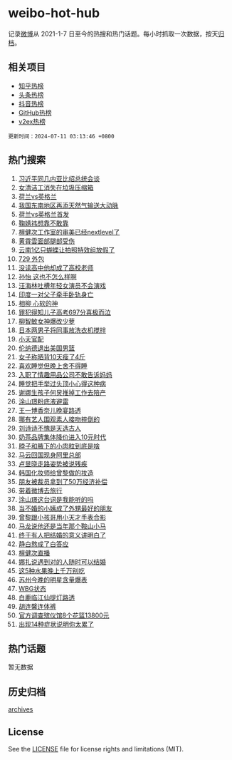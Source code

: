 # weibo-hot-hub

记录[微博](https://www.weibo.com)从 2021-1-7 日至今的热搜和热门话题。每小时抓取一次数据，按天[归档](archives)。

## 相关项目

- [知乎热榜](https://github.com/lonnyzhang423/zhihu-hot-hub)
- [头条热榜](https://github.com/lonnyzhang423/toutiao-hot-hub)
- [抖音热榜](https://github.com/lonnyzhang423/douyin-hot-hub)
- [GitHub热榜](https://github.com/lonnyzhang423/github-hot-hub)
- [v2ex热榜](https://github.com/lonnyzhang423/v2ex-hot-hub)


`更新时间：2024-07-11 03:13:46 +0800`

## 热门搜索

1. [习近平同几内亚比绍总统会谈](https://m.weibo.cn/search?containerid=100103type%3D1%26t%3D10%26q%3D%23%E4%B9%A0%E8%BF%91%E5%B9%B3%E5%90%8C%E5%87%A0%E5%86%85%E4%BA%9A%E6%AF%94%E7%BB%8D%E6%80%BB%E7%BB%9F%E4%BC%9A%E8%B0%88%23&stream_entry_id=51&isnewpage=1&extparam=seat%3D1%26pos%3D0%26filter_type%3Drealtimehot%26stream_entry_id%3D51%26dgr%3D0%26q%3D%2523%25E4%25B9%25A0%25E8%25BF%2591%25E5%25B9%25B3%25E5%2590%258C%25E5%2587%25A0%25E5%2586%2585%25E4%25BA%259A%25E6%25AF%2594%25E7%25BB%258D%25E6%2580%25BB%25E7%25BB%259F%25E4%25BC%259A%25E8%25B0%2588%2523%26c_type%3D51%26cate%3D10103%26display_time%3D1720638825%26pre_seqid%3D172063882578099454163)
1. [女清洁工消失在垃圾压缩箱](https://m.weibo.cn/search?containerid=100103type%3D1%26t%3D10%26q%3D%23%E5%A5%B3%E6%B8%85%E6%B4%81%E5%B7%A5%E6%B6%88%E5%A4%B1%E5%9C%A8%E5%9E%83%E5%9C%BE%E5%8E%8B%E7%BC%A9%E7%AE%B1%23&stream_entry_id=31&isnewpage=1&extparam=seat%3D1%26flag%3D2%26realpos%3D1%26filter_type%3Drealtimehot%26c_type%3D31%26lcate%3D5001%26cate%3D5001%26stream_entry_id%3D31%26dgr%3D0%26pos%3D0%26band_rank%3D1%26q%3D%2523%25E5%25A5%25B3%25E6%25B8%2585%25E6%25B4%2581%25E5%25B7%25A5%25E6%25B6%2588%25E5%25A4%25B1%25E5%259C%25A8%25E5%259E%2583%25E5%259C%25BE%25E5%258E%258B%25E7%25BC%25A9%25E7%25AE%25B1%2523%26display_time%3D1720638825%26pre_seqid%3D172063882578099454163)
1. [荷兰vs英格兰](https://m.weibo.cn/search?containerid=100103type%3D1%26t%3D10%26q%3D%23%E8%8D%B7%E5%85%B0vs%E8%8B%B1%E6%A0%BC%E5%85%B0%23&stream_entry_id=31&isnewpage=1&extparam=seat%3D1%26flag%3D0%26realpos%3D2%26filter_type%3Drealtimehot%26c_type%3D31%26lcate%3D5001%26cate%3D5001%26stream_entry_id%3D31%26dgr%3D0%26pos%3D1%26band_rank%3D2%26q%3D%2523%25E8%258D%25B7%25E5%2585%25B0vs%25E8%258B%25B1%25E6%25A0%25BC%25E5%2585%25B0%2523%26display_time%3D1720638825%26pre_seqid%3D172063882578099454163)
1. [我国东南地区再添天然气输送大动脉](https://m.weibo.cn/search?containerid=100103type%3D1%26t%3D10%26q%3D%23%E6%88%91%E5%9B%BD%E4%B8%9C%E5%8D%97%E5%9C%B0%E5%8C%BA%E5%86%8D%E6%B7%BB%E5%A4%A9%E7%84%B6%E6%B0%94%E8%BE%93%E9%80%81%E5%A4%A7%E5%8A%A8%E8%84%89%23&stream_entry_id=31&isnewpage=1&extparam=seat%3D1%26flag%3D0%26realpos%3D3%26filter_type%3Drealtimehot%26c_type%3D31%26lcate%3D5001%26cate%3D5001%26stream_entry_id%3D31%26dgr%3D0%26pos%3D2%26band_rank%3D3%26q%3D%2523%25E6%2588%2591%25E5%259B%25BD%25E4%25B8%259C%25E5%258D%2597%25E5%259C%25B0%25E5%258C%25BA%25E5%2586%258D%25E6%25B7%25BB%25E5%25A4%25A9%25E7%2584%25B6%25E6%25B0%2594%25E8%25BE%2593%25E9%2580%2581%25E5%25A4%25A7%25E5%258A%25A8%25E8%2584%2589%2523%26display_time%3D1720638825%26pre_seqid%3D172063882578099454163)
1. [荷兰vs英格兰首发](https://m.weibo.cn/search?containerid=100103type%3D1%26t%3D10%26q%3D%23%E8%8D%B7%E5%85%B0vs%E8%8B%B1%E6%A0%BC%E5%85%B0%E9%A6%96%E5%8F%91%23&stream_entry_id=31&isnewpage=1&extparam=seat%3D1%26flag%3D1%26realpos%3D4%26filter_type%3Drealtimehot%26c_type%3D31%26lcate%3D5001%26cate%3D5001%26stream_entry_id%3D31%26dgr%3D0%26pos%3D3%26band_rank%3D4%26q%3D%2523%25E8%258D%25B7%25E5%2585%25B0vs%25E8%258B%25B1%25E6%25A0%25BC%25E5%2585%25B0%25E9%25A6%2596%25E5%258F%2591%2523%26display_time%3D1720638825%26pre_seqid%3D172063882578099454163)
1. [鞠婧祎想靠不敢靠](https://m.weibo.cn/search?containerid=100103type%3D1%26t%3D10%26q%3D%23%E9%9E%A0%E5%A9%A7%E7%A5%8E%E6%83%B3%E9%9D%A0%E4%B8%8D%E6%95%A2%E9%9D%A0%23&stream_entry_id=31&isnewpage=1&extparam=seat%3D1%26flag%3D2%26realpos%3D5%26filter_type%3Drealtimehot%26c_type%3D31%26lcate%3D5001%26cate%3D5001%26stream_entry_id%3D31%26dgr%3D0%26pos%3D4%26band_rank%3D5%26q%3D%2523%25E9%259E%25A0%25E5%25A9%25A7%25E7%25A5%258E%25E6%2583%25B3%25E9%259D%25A0%25E4%25B8%258D%25E6%2595%25A2%25E9%259D%25A0%2523%26display_time%3D1720638825%26pre_seqid%3D172063882578099454163)
1. [檀健次工作室的审美已经nextlevel了](https://m.weibo.cn/search?containerid=100103type%3D1%26t%3D10%26q%3D%23%E6%AA%80%E5%81%A5%E6%AC%A1%E5%B7%A5%E4%BD%9C%E5%AE%A4%E7%9A%84%E5%AE%A1%E7%BE%8E%E5%B7%B2%E7%BB%8Fnextlevel%E4%BA%86%23&stream_entry_id=31&isnewpage=1&extparam=seat%3D1%26flag%3D2%26realpos%3D6%26filter_type%3Drealtimehot%26c_type%3D31%26lcate%3D5001%26cate%3D5001%26stream_entry_id%3D31%26dgr%3D0%26pos%3D5%26band_rank%3D6%26q%3D%2523%25E6%25AA%2580%25E5%2581%25A5%25E6%25AC%25A1%25E5%25B7%25A5%25E4%25BD%259C%25E5%25AE%25A4%25E7%259A%2584%25E5%25AE%25A1%25E7%25BE%258E%25E5%25B7%25B2%25E7%25BB%258Fnextlevel%25E4%25BA%2586%2523%26display_time%3D1720638825%26pre_seqid%3D172063882578099454163)
1. [黄霄雲面部腿部受伤](https://m.weibo.cn/search?containerid=100103type%3D1%26t%3D10%26q%3D%23%E9%BB%84%E9%9C%84%E9%9B%B2%E9%9D%A2%E9%83%A8%E8%85%BF%E9%83%A8%E5%8F%97%E4%BC%A4%23&stream_entry_id=31&isnewpage=1&extparam=seat%3D1%26flag%3D2%26realpos%3D7%26filter_type%3Drealtimehot%26c_type%3D31%26lcate%3D5001%26cate%3D5001%26stream_entry_id%3D31%26dgr%3D0%26pos%3D6%26band_rank%3D7%26q%3D%2523%25E9%25BB%2584%25E9%259C%2584%25E9%259B%25B2%25E9%259D%25A2%25E9%2583%25A8%25E8%2585%25BF%25E9%2583%25A8%25E5%258F%2597%25E4%25BC%25A4%2523%26display_time%3D1720638825%26pre_seqid%3D172063882578099454163)
1. [云南1亿只蝴蝶让拍照特效组放假了](https://m.weibo.cn/search?containerid=100103type%3D1%26t%3D10%26q%3D%23%E4%BA%91%E5%8D%971%E4%BA%BF%E5%8F%AA%E8%9D%B4%E8%9D%B6%E8%AE%A9%E6%8B%8D%E7%85%A7%E7%89%B9%E6%95%88%E7%BB%84%E6%94%BE%E5%81%87%E4%BA%86%23&stream_entry_id=31&isnewpage=1&extparam=seat%3D1%26flag%3D2%26realpos%3D8%26filter_type%3Drealtimehot%26c_type%3D31%26lcate%3D5001%26cate%3D5001%26stream_entry_id%3D31%26dgr%3D0%26pos%3D7%26band_rank%3D8%26q%3D%2523%25E4%25BA%2591%25E5%258D%25971%25E4%25BA%25BF%25E5%258F%25AA%25E8%259D%25B4%25E8%259D%25B6%25E8%25AE%25A9%25E6%258B%258D%25E7%2585%25A7%25E7%2589%25B9%25E6%2595%2588%25E7%25BB%2584%25E6%2594%25BE%25E5%2581%2587%25E4%25BA%2586%2523%26display_time%3D1720638825%26pre_seqid%3D172063882578099454163)
1. [729 外包](https://m.weibo.cn/search?containerid=100103type%3D1%26t%3D10%26q%3D729+%E5%A4%96%E5%8C%85&stream_entry_id=31&isnewpage=1&extparam=seat%3D1%26flag%3D1%26realpos%3D9%26filter_type%3Drealtimehot%26c_type%3D31%26lcate%3D5001%26cate%3D5001%26stream_entry_id%3D31%26dgr%3D0%26pos%3D8%26band_rank%3D9%26q%3D729%2520%25E5%25A4%2596%25E5%258C%2585%26display_time%3D1720638825%26pre_seqid%3D172063882578099454163)
1. [没读高中他却成了高校老师](https://m.weibo.cn/search?containerid=100103type%3D1%26t%3D10%26q%3D%23%E6%B2%A1%E8%AF%BB%E9%AB%98%E4%B8%AD%E4%BB%96%E5%8D%B4%E6%88%90%E4%BA%86%E9%AB%98%E6%A0%A1%E8%80%81%E5%B8%88%23&stream_entry_id=31&isnewpage=1&extparam=seat%3D1%26flag%3D32768%26realpos%3D10%26filter_type%3Drealtimehot%26c_type%3D31%26lcate%3D5001%26cate%3D5001%26stream_entry_id%3D31%26dgr%3D0%26pos%3D9%26band_rank%3D10%26q%3D%2523%25E6%25B2%25A1%25E8%25AF%25BB%25E9%25AB%2598%25E4%25B8%25AD%25E4%25BB%2596%25E5%258D%25B4%25E6%2588%2590%25E4%25BA%2586%25E9%25AB%2598%25E6%25A0%25A1%25E8%2580%2581%25E5%25B8%2588%2523%26display_time%3D1720638825%26pre_seqid%3D172063882578099454163)
1. [孙怡 这也不怎么样啊](https://m.weibo.cn/search?containerid=100103type%3D1%26t%3D10%26q%3D%E5%AD%99%E6%80%A1+%E8%BF%99%E4%B9%9F%E4%B8%8D%E6%80%8E%E4%B9%88%E6%A0%B7%E5%95%8A&stream_entry_id=31&isnewpage=1&extparam=seat%3D1%26flag%3D2%26realpos%3D11%26filter_type%3Drealtimehot%26c_type%3D31%26lcate%3D5001%26cate%3D5001%26stream_entry_id%3D31%26dgr%3D0%26pos%3D10%26band_rank%3D11%26q%3D%25E5%25AD%2599%25E6%2580%25A1%2520%25E8%25BF%2599%25E4%25B9%259F%25E4%25B8%258D%25E6%2580%258E%25E4%25B9%2588%25E6%25A0%25B7%25E5%2595%258A%26display_time%3D1720638825%26pre_seqid%3D172063882578099454163)
1. [汪海林吐槽年轻女演员不会演戏](https://m.weibo.cn/search?containerid=100103type%3D1%26t%3D10%26q%3D%23%E6%B1%AA%E6%B5%B7%E6%9E%97%E5%90%90%E6%A7%BD%E5%B9%B4%E8%BD%BB%E5%A5%B3%E6%BC%94%E5%91%98%E4%B8%8D%E4%BC%9A%E6%BC%94%E6%88%8F%23&stream_entry_id=31&isnewpage=1&extparam=seat%3D1%26flag%3D0%26realpos%3D12%26filter_type%3Drealtimehot%26c_type%3D31%26lcate%3D5001%26cate%3D5001%26stream_entry_id%3D31%26dgr%3D0%26pos%3D11%26band_rank%3D12%26q%3D%2523%25E6%25B1%25AA%25E6%25B5%25B7%25E6%259E%2597%25E5%2590%2590%25E6%25A7%25BD%25E5%25B9%25B4%25E8%25BD%25BB%25E5%25A5%25B3%25E6%25BC%2594%25E5%2591%2598%25E4%25B8%258D%25E4%25BC%259A%25E6%25BC%2594%25E6%2588%258F%2523%26display_time%3D1720638825%26pre_seqid%3D172063882578099454163)
1. [印度一对父子牵手卧轨身亡](https://m.weibo.cn/search?containerid=100103type%3D1%26t%3D10%26q%3D%23%E5%8D%B0%E5%BA%A6%E4%B8%80%E5%AF%B9%E7%88%B6%E5%AD%90%E7%89%B5%E6%89%8B%E5%8D%A7%E8%BD%A8%E8%BA%AB%E4%BA%A1%23&stream_entry_id=31&isnewpage=1&extparam=seat%3D1%26flag%3D0%26realpos%3D13%26filter_type%3Drealtimehot%26c_type%3D31%26lcate%3D5001%26cate%3D5001%26stream_entry_id%3D31%26dgr%3D0%26pos%3D12%26band_rank%3D13%26q%3D%2523%25E5%258D%25B0%25E5%25BA%25A6%25E4%25B8%2580%25E5%25AF%25B9%25E7%2588%25B6%25E5%25AD%2590%25E7%2589%25B5%25E6%2589%258B%25E5%258D%25A7%25E8%25BD%25A8%25E8%25BA%25AB%25E4%25BA%25A1%2523%26display_time%3D1720638825%26pre_seqid%3D172063882578099454163)
1. [相柳 心软的神](https://m.weibo.cn/search?containerid=100103type%3D1%26t%3D10%26q%3D%E7%9B%B8%E6%9F%B3+%E5%BF%83%E8%BD%AF%E7%9A%84%E7%A5%9E&stream_entry_id=31&isnewpage=1&extparam=seat%3D1%26flag%3D0%26realpos%3D14%26filter_type%3Drealtimehot%26c_type%3D31%26lcate%3D5001%26cate%3D5001%26stream_entry_id%3D31%26dgr%3D0%26pos%3D13%26band_rank%3D14%26q%3D%25E7%259B%25B8%25E6%259F%25B3%2520%25E5%25BF%2583%25E8%25BD%25AF%25E7%259A%2584%25E7%25A5%259E%26display_time%3D1720638825%26pre_seqid%3D172063882578099454163)
1. [罪犯得知儿子高考697分喜极而泣](https://m.weibo.cn/search?containerid=100103type%3D1%26t%3D10%26q%3D%23%E7%BD%AA%E7%8A%AF%E5%BE%97%E7%9F%A5%E5%84%BF%E5%AD%90%E9%AB%98%E8%80%83697%E5%88%86%E5%96%9C%E6%9E%81%E8%80%8C%E6%B3%A3%23&stream_entry_id=31&isnewpage=1&extparam=seat%3D1%26flag%3D0%26realpos%3D15%26filter_type%3Drealtimehot%26c_type%3D31%26lcate%3D5001%26cate%3D5001%26stream_entry_id%3D31%26dgr%3D0%26pos%3D14%26band_rank%3D15%26q%3D%2523%25E7%25BD%25AA%25E7%258A%25AF%25E5%25BE%2597%25E7%259F%25A5%25E5%2584%25BF%25E5%25AD%2590%25E9%25AB%2598%25E8%2580%2583697%25E5%2588%2586%25E5%2596%259C%25E6%259E%2581%25E8%2580%258C%25E6%25B3%25A3%2523%26display_time%3D1720638825%26pre_seqid%3D172063882578099454163)
1. [柳智敏女神爆改少萝](https://m.weibo.cn/search?containerid=100103type%3D1%26t%3D10%26q%3D%23%E6%9F%B3%E6%99%BA%E6%95%8F%E5%A5%B3%E7%A5%9E%E7%88%86%E6%94%B9%E5%B0%91%E8%90%9D%23&stream_entry_id=31&isnewpage=1&extparam=seat%3D1%26flag%3D0%26realpos%3D16%26filter_type%3Drealtimehot%26c_type%3D31%26lcate%3D5001%26cate%3D5001%26stream_entry_id%3D31%26dgr%3D0%26pos%3D15%26band_rank%3D16%26q%3D%2523%25E6%259F%25B3%25E6%2599%25BA%25E6%2595%258F%25E5%25A5%25B3%25E7%25A5%259E%25E7%2588%2586%25E6%2594%25B9%25E5%25B0%2591%25E8%2590%259D%2523%26display_time%3D1720638825%26pre_seqid%3D172063882578099454163)
1. [日本两男子将同事放洗衣机搅拌](https://m.weibo.cn/search?containerid=100103type%3D1%26t%3D10%26q%3D%23%E6%97%A5%E6%9C%AC%E4%B8%A4%E7%94%B7%E5%AD%90%E5%B0%86%E5%90%8C%E4%BA%8B%E6%94%BE%E6%B4%97%E8%A1%A3%E6%9C%BA%E6%90%85%E6%8B%8C%23&stream_entry_id=31&isnewpage=1&extparam=seat%3D1%26flag%3D0%26realpos%3D17%26filter_type%3Drealtimehot%26c_type%3D31%26lcate%3D5001%26cate%3D5001%26stream_entry_id%3D31%26dgr%3D0%26pos%3D16%26band_rank%3D17%26q%3D%2523%25E6%2597%25A5%25E6%259C%25AC%25E4%25B8%25A4%25E7%2594%25B7%25E5%25AD%2590%25E5%25B0%2586%25E5%2590%258C%25E4%25BA%258B%25E6%2594%25BE%25E6%25B4%2597%25E8%25A1%25A3%25E6%259C%25BA%25E6%2590%2585%25E6%258B%258C%2523%26display_time%3D1720638825%26pre_seqid%3D172063882578099454163)
1. [小夭官配](https://m.weibo.cn/search?containerid=100103type%3D1%26t%3D10%26q%3D%E5%B0%8F%E5%A4%AD%E5%AE%98%E9%85%8D&stream_entry_id=31&isnewpage=1&extparam=seat%3D1%26flag%3D1%26realpos%3D18%26filter_type%3Drealtimehot%26c_type%3D31%26lcate%3D5001%26cate%3D5001%26stream_entry_id%3D31%26dgr%3D0%26pos%3D17%26band_rank%3D18%26q%3D%25E5%25B0%258F%25E5%25A4%25AD%25E5%25AE%2598%25E9%2585%258D%26display_time%3D1720638825%26pre_seqid%3D172063882578099454163)
1. [伦纳德退出美国男篮](https://m.weibo.cn/search?containerid=100103type%3D1%26t%3D10%26q%3D%23%E4%BC%A6%E7%BA%B3%E5%BE%B7%E9%80%80%E5%87%BA%E7%BE%8E%E5%9B%BD%E7%94%B7%E7%AF%AE%23&stream_entry_id=31&isnewpage=1&extparam=seat%3D1%26flag%3D0%26realpos%3D19%26filter_type%3Drealtimehot%26c_type%3D31%26lcate%3D5001%26cate%3D5001%26stream_entry_id%3D31%26dgr%3D0%26pos%3D18%26band_rank%3D19%26q%3D%2523%25E4%25BC%25A6%25E7%25BA%25B3%25E5%25BE%25B7%25E9%2580%2580%25E5%2587%25BA%25E7%25BE%258E%25E5%259B%25BD%25E7%2594%25B7%25E7%25AF%25AE%2523%26display_time%3D1720638825%26pre_seqid%3D172063882578099454163)
1. [女子称晒背10天瘦了4斤](https://m.weibo.cn/search?containerid=100103type%3D1%26t%3D10%26q%3D%23%E5%A5%B3%E5%AD%90%E7%A7%B0%E6%99%92%E8%83%8C10%E5%A4%A9%E7%98%A6%E4%BA%864%E6%96%A4%23&stream_entry_id=31&isnewpage=1&extparam=seat%3D1%26flag%3D0%26realpos%3D20%26filter_type%3Drealtimehot%26c_type%3D31%26lcate%3D5001%26cate%3D5001%26stream_entry_id%3D31%26dgr%3D0%26pos%3D19%26band_rank%3D20%26q%3D%2523%25E5%25A5%25B3%25E5%25AD%2590%25E7%25A7%25B0%25E6%2599%2592%25E8%2583%258C10%25E5%25A4%25A9%25E7%2598%25A6%25E4%25BA%25864%25E6%2596%25A4%2523%26display_time%3D1720638825%26pre_seqid%3D172063882578099454163)
1. [喜欢睡觉但晚上舍不得睡](https://m.weibo.cn/search?containerid=100103type%3D1%26t%3D10%26q%3D%23%E5%96%9C%E6%AC%A2%E7%9D%A1%E8%A7%89%E4%BD%86%E6%99%9A%E4%B8%8A%E8%88%8D%E4%B8%8D%E5%BE%97%E7%9D%A1%23&stream_entry_id=31&isnewpage=1&extparam=seat%3D1%26flag%3D0%26realpos%3D21%26filter_type%3Drealtimehot%26c_type%3D31%26lcate%3D5001%26cate%3D5001%26stream_entry_id%3D31%26dgr%3D0%26pos%3D20%26band_rank%3D21%26q%3D%2523%25E5%2596%259C%25E6%25AC%25A2%25E7%259D%25A1%25E8%25A7%2589%25E4%25BD%2586%25E6%2599%259A%25E4%25B8%258A%25E8%2588%258D%25E4%25B8%258D%25E5%25BE%2597%25E7%259D%25A1%2523%26display_time%3D1720638825%26pre_seqid%3D172063882578099454163)
1. [入职了情趣用品公司不敢告诉妈妈](https://m.weibo.cn/search?containerid=100103type%3D1%26t%3D10%26q%3D%23%E5%85%A5%E8%81%8C%E4%BA%86%E6%83%85%E8%B6%A3%E7%94%A8%E5%93%81%E5%85%AC%E5%8F%B8%E4%B8%8D%E6%95%A2%E5%91%8A%E8%AF%89%E5%A6%88%E5%A6%88%23&stream_entry_id=31&isnewpage=1&extparam=seat%3D1%26flag%3D2%26realpos%3D22%26filter_type%3Drealtimehot%26c_type%3D31%26lcate%3D5001%26cate%3D5001%26stream_entry_id%3D31%26dgr%3D0%26pos%3D21%26band_rank%3D22%26q%3D%2523%25E5%2585%25A5%25E8%2581%258C%25E4%25BA%2586%25E6%2583%2585%25E8%25B6%25A3%25E7%2594%25A8%25E5%2593%2581%25E5%2585%25AC%25E5%258F%25B8%25E4%25B8%258D%25E6%2595%25A2%25E5%2591%258A%25E8%25AF%2589%25E5%25A6%2588%25E5%25A6%2588%2523%26display_time%3D1720638825%26pre_seqid%3D172063882578099454163)
1. [睡觉把手举过头顶小心得这种病](https://m.weibo.cn/search?containerid=100103type%3D1%26t%3D10%26q%3D%23%E7%9D%A1%E8%A7%89%E6%8A%8A%E6%89%8B%E4%B8%BE%E8%BF%87%E5%A4%B4%E9%A1%B6%E5%B0%8F%E5%BF%83%E5%BE%97%E8%BF%99%E7%A7%8D%E7%97%85%23&stream_entry_id=31&isnewpage=1&extparam=seat%3D1%26flag%3D0%26realpos%3D23%26filter_type%3Drealtimehot%26c_type%3D31%26lcate%3D5001%26cate%3D5001%26stream_entry_id%3D31%26dgr%3D0%26pos%3D22%26band_rank%3D23%26q%3D%2523%25E7%259D%25A1%25E8%25A7%2589%25E6%258A%258A%25E6%2589%258B%25E4%25B8%25BE%25E8%25BF%2587%25E5%25A4%25B4%25E9%25A1%25B6%25E5%25B0%258F%25E5%25BF%2583%25E5%25BE%2597%25E8%25BF%2599%25E7%25A7%258D%25E7%2597%2585%2523%26display_time%3D1720638825%26pre_seqid%3D172063882578099454163)
1. [谢娜生孩子何炅推掉工作去陪产](https://m.weibo.cn/search?containerid=100103type%3D1%26t%3D10%26q%3D%23%E8%B0%A2%E5%A8%9C%E7%94%9F%E5%AD%A9%E5%AD%90%E4%BD%95%E7%82%85%E6%8E%A8%E6%8E%89%E5%B7%A5%E4%BD%9C%E5%8E%BB%E9%99%AA%E4%BA%A7%23&stream_entry_id=31&isnewpage=1&extparam=seat%3D1%26flag%3D2%26realpos%3D24%26filter_type%3Drealtimehot%26c_type%3D31%26lcate%3D5001%26cate%3D5001%26stream_entry_id%3D31%26dgr%3D0%26pos%3D23%26band_rank%3D24%26q%3D%2523%25E8%25B0%25A2%25E5%25A8%259C%25E7%2594%259F%25E5%25AD%25A9%25E5%25AD%2590%25E4%25BD%2595%25E7%2582%2585%25E6%258E%25A8%25E6%258E%2589%25E5%25B7%25A5%25E4%25BD%259C%25E5%258E%25BB%25E9%2599%25AA%25E4%25BA%25A7%2523%26display_time%3D1720638825%26pre_seqid%3D172063882578099454163)
1. [涂山璟粉底液避雷](https://m.weibo.cn/search?containerid=100103type%3D1%26t%3D10%26q%3D%23%E6%B6%82%E5%B1%B1%E7%92%9F%E7%B2%89%E5%BA%95%E6%B6%B2%E9%81%BF%E9%9B%B7%23&stream_entry_id=31&isnewpage=1&extparam=seat%3D1%26flag%3D2%26realpos%3D25%26filter_type%3Drealtimehot%26c_type%3D31%26lcate%3D5001%26cate%3D5001%26stream_entry_id%3D31%26dgr%3D0%26pos%3D24%26band_rank%3D25%26q%3D%2523%25E6%25B6%2582%25E5%25B1%25B1%25E7%2592%259F%25E7%25B2%2589%25E5%25BA%2595%25E6%25B6%25B2%25E9%2581%25BF%25E9%259B%25B7%2523%26display_time%3D1720638825%26pre_seqid%3D172063882578099454163)
1. [王一博香奈儿晚宴路透](https://m.weibo.cn/search?containerid=100103type%3D1%26t%3D10%26q%3D%23%E7%8E%8B%E4%B8%80%E5%8D%9A%E9%A6%99%E5%A5%88%E5%84%BF%E6%99%9A%E5%AE%B4%E8%B7%AF%E9%80%8F%23&stream_entry_id=31&isnewpage=1&extparam=seat%3D1%26flag%3D0%26realpos%3D26%26filter_type%3Drealtimehot%26c_type%3D31%26lcate%3D5001%26cate%3D5001%26stream_entry_id%3D31%26dgr%3D0%26pos%3D25%26band_rank%3D26%26q%3D%2523%25E7%258E%258B%25E4%25B8%2580%25E5%258D%259A%25E9%25A6%2599%25E5%25A5%2588%25E5%2584%25BF%25E6%2599%259A%25E5%25AE%25B4%25E8%25B7%25AF%25E9%2580%258F%2523%26display_time%3D1720638825%26pre_seqid%3D172063882578099454163)
1. [哪有艺人围观素人接吻摔倒的](https://m.weibo.cn/search?containerid=100103type%3D1%26t%3D10%26q%3D%23%E5%93%AA%E6%9C%89%E8%89%BA%E4%BA%BA%E5%9B%B4%E8%A7%82%E7%B4%A0%E4%BA%BA%E6%8E%A5%E5%90%BB%E6%91%94%E5%80%92%E7%9A%84%23&stream_entry_id=31&isnewpage=1&extparam=seat%3D1%26flag%3D0%26realpos%3D27%26filter_type%3Drealtimehot%26c_type%3D31%26lcate%3D5001%26cate%3D5001%26stream_entry_id%3D31%26dgr%3D0%26pos%3D26%26band_rank%3D27%26q%3D%2523%25E5%2593%25AA%25E6%259C%2589%25E8%2589%25BA%25E4%25BA%25BA%25E5%259B%25B4%25E8%25A7%2582%25E7%25B4%25A0%25E4%25BA%25BA%25E6%258E%25A5%25E5%2590%25BB%25E6%2591%2594%25E5%2580%2592%25E7%259A%2584%2523%26display_time%3D1720638825%26pre_seqid%3D172063882578099454163)
1. [刘诗诗不愧是天选古人](https://m.weibo.cn/search?containerid=100103type%3D1%26t%3D10%26q%3D%23%E5%88%98%E8%AF%97%E8%AF%97%E4%B8%8D%E6%84%A7%E6%98%AF%E5%A4%A9%E9%80%89%E5%8F%A4%E4%BA%BA%23&stream_entry_id=31&isnewpage=1&extparam=seat%3D1%26flag%3D0%26realpos%3D28%26filter_type%3Drealtimehot%26c_type%3D31%26lcate%3D5001%26cate%3D5001%26stream_entry_id%3D31%26dgr%3D0%26pos%3D27%26band_rank%3D28%26q%3D%2523%25E5%2588%2598%25E8%25AF%2597%25E8%25AF%2597%25E4%25B8%258D%25E6%2584%25A7%25E6%2598%25AF%25E5%25A4%25A9%25E9%2580%2589%25E5%258F%25A4%25E4%25BA%25BA%2523%26display_time%3D1720638825%26pre_seqid%3D172063882578099454163)
1. [奶茶品牌集体降价进入10元时代](https://m.weibo.cn/search?containerid=100103type%3D1%26t%3D10%26q%3D%23%E5%A5%B6%E8%8C%B6%E5%93%81%E7%89%8C%E9%9B%86%E4%BD%93%E9%99%8D%E4%BB%B7%E8%BF%9B%E5%85%A510%E5%85%83%E6%97%B6%E4%BB%A3%23&stream_entry_id=31&isnewpage=1&extparam=seat%3D1%26flag%3D0%26realpos%3D29%26filter_type%3Drealtimehot%26c_type%3D31%26lcate%3D5001%26cate%3D5001%26stream_entry_id%3D31%26dgr%3D0%26pos%3D28%26band_rank%3D29%26q%3D%2523%25E5%25A5%25B6%25E8%258C%25B6%25E5%2593%2581%25E7%2589%258C%25E9%259B%2586%25E4%25BD%2593%25E9%2599%258D%25E4%25BB%25B7%25E8%25BF%259B%25E5%2585%25A510%25E5%2585%2583%25E6%2597%25B6%25E4%25BB%25A3%2523%26display_time%3D1720638825%26pre_seqid%3D172063882578099454163)
1. [脖子和腋下的小肉粒到底是啥](https://m.weibo.cn/search?containerid=100103type%3D1%26t%3D10%26q%3D%23%E8%84%96%E5%AD%90%E5%92%8C%E8%85%8B%E4%B8%8B%E7%9A%84%E5%B0%8F%E8%82%89%E7%B2%92%E5%88%B0%E5%BA%95%E6%98%AF%E5%95%A5%23&stream_entry_id=31&isnewpage=1&extparam=seat%3D1%26flag%3D0%26realpos%3D30%26filter_type%3Drealtimehot%26c_type%3D31%26lcate%3D5001%26cate%3D5001%26stream_entry_id%3D31%26dgr%3D0%26pos%3D29%26band_rank%3D30%26q%3D%2523%25E8%2584%2596%25E5%25AD%2590%25E5%2592%258C%25E8%2585%258B%25E4%25B8%258B%25E7%259A%2584%25E5%25B0%258F%25E8%2582%2589%25E7%25B2%2592%25E5%2588%25B0%25E5%25BA%2595%25E6%2598%25AF%25E5%2595%25A5%2523%26display_time%3D1720638825%26pre_seqid%3D172063882578099454163)
1. [马云回国现身阿里总部](https://m.weibo.cn/search?containerid=100103type%3D1%26t%3D10%26q%3D%23%E9%A9%AC%E4%BA%91%E5%9B%9E%E5%9B%BD%E7%8E%B0%E8%BA%AB%E9%98%BF%E9%87%8C%E6%80%BB%E9%83%A8%23&stream_entry_id=31&isnewpage=1&extparam=seat%3D1%26flag%3D0%26realpos%3D31%26filter_type%3Drealtimehot%26c_type%3D31%26lcate%3D5001%26cate%3D5001%26stream_entry_id%3D31%26dgr%3D0%26pos%3D30%26band_rank%3D31%26q%3D%2523%25E9%25A9%25AC%25E4%25BA%2591%25E5%259B%259E%25E5%259B%25BD%25E7%258E%25B0%25E8%25BA%25AB%25E9%2598%25BF%25E9%2587%258C%25E6%2580%25BB%25E9%2583%25A8%2523%26display_time%3D1720638825%26pre_seqid%3D172063882578099454163)
1. [卢昱晓走路姿势被说残疾](https://m.weibo.cn/search?containerid=100103type%3D1%26t%3D10%26q%3D%23%E5%8D%A2%E6%98%B1%E6%99%93%E8%B5%B0%E8%B7%AF%E5%A7%BF%E5%8A%BF%E8%A2%AB%E8%AF%B4%E6%AE%8B%E7%96%BE%23&stream_entry_id=31&isnewpage=1&extparam=seat%3D1%26flag%3D0%26realpos%3D32%26filter_type%3Drealtimehot%26c_type%3D31%26lcate%3D5001%26cate%3D5001%26stream_entry_id%3D31%26dgr%3D0%26pos%3D31%26band_rank%3D32%26q%3D%2523%25E5%258D%25A2%25E6%2598%25B1%25E6%2599%2593%25E8%25B5%25B0%25E8%25B7%25AF%25E5%25A7%25BF%25E5%258A%25BF%25E8%25A2%25AB%25E8%25AF%25B4%25E6%25AE%258B%25E7%2596%25BE%2523%26display_time%3D1720638825%26pre_seqid%3D172063882578099454163)
1. [韩国化妆师给曾黎做的妆造](https://m.weibo.cn/search?containerid=100103type%3D1%26t%3D10%26q%3D%23%E9%9F%A9%E5%9B%BD%E5%8C%96%E5%A6%86%E5%B8%88%E7%BB%99%E6%9B%BE%E9%BB%8E%E5%81%9A%E7%9A%84%E5%A6%86%E9%80%A0%23&stream_entry_id=31&isnewpage=1&extparam=seat%3D1%26flag%3D0%26realpos%3D33%26filter_type%3Drealtimehot%26c_type%3D31%26lcate%3D5001%26cate%3D5001%26stream_entry_id%3D31%26dgr%3D0%26pos%3D32%26band_rank%3D33%26q%3D%2523%25E9%259F%25A9%25E5%259B%25BD%25E5%258C%2596%25E5%25A6%2586%25E5%25B8%2588%25E7%25BB%2599%25E6%259B%25BE%25E9%25BB%258E%25E5%2581%259A%25E7%259A%2584%25E5%25A6%2586%25E9%2580%25A0%2523%26display_time%3D1720638825%26pre_seqid%3D172063882578099454163)
1. [朋友被裁员拿到了50万经济补偿](https://m.weibo.cn/search?containerid=100103type%3D1%26t%3D10%26q%3D%23%E6%9C%8B%E5%8F%8B%E8%A2%AB%E8%A3%81%E5%91%98%E6%8B%BF%E5%88%B0%E4%BA%8650%E4%B8%87%E7%BB%8F%E6%B5%8E%E8%A1%A5%E5%81%BF%23&stream_entry_id=31&isnewpage=1&extparam=seat%3D1%26flag%3D0%26realpos%3D34%26filter_type%3Drealtimehot%26c_type%3D31%26lcate%3D5001%26cate%3D5001%26stream_entry_id%3D31%26dgr%3D0%26pos%3D33%26band_rank%3D34%26q%3D%2523%25E6%259C%258B%25E5%258F%258B%25E8%25A2%25AB%25E8%25A3%2581%25E5%2591%2598%25E6%258B%25BF%25E5%2588%25B0%25E4%25BA%258650%25E4%25B8%2587%25E7%25BB%258F%25E6%25B5%258E%25E8%25A1%25A5%25E5%2581%25BF%2523%26display_time%3D1720638825%26pre_seqid%3D172063882578099454163)
1. [带着微博去旅行](https://m.weibo.cn/search?containerid=100103type%3D1%26t%3D10%26q%3D%E5%B8%A6%E7%9D%80%E5%BE%AE%E5%8D%9A%E5%8E%BB%E6%97%85%E8%A1%8C&stream_entry_id=31&isnewpage=1&extparam=seat%3D1%26flag%3D0%26realpos%3D35%26filter_type%3Drealtimehot%26c_type%3D31%26lcate%3D5001%26cate%3D5001%26stream_entry_id%3D31%26dgr%3D0%26pos%3D34%26band_rank%3D35%26q%3D%25E5%25B8%25A6%25E7%259D%2580%25E5%25BE%25AE%25E5%258D%259A%25E5%258E%25BB%25E6%2597%2585%25E8%25A1%258C%26display_time%3D1720638825%26pre_seqid%3D172063882578099454163)
1. [涂山璟这台词是我能听的吗](https://m.weibo.cn/search?containerid=100103type%3D1%26t%3D10%26q%3D%E6%B6%82%E5%B1%B1%E7%92%9F%E8%BF%99%E5%8F%B0%E8%AF%8D%E6%98%AF%E6%88%91%E8%83%BD%E5%90%AC%E7%9A%84%E5%90%97&stream_entry_id=31&isnewpage=1&extparam=seat%3D1%26flag%3D0%26realpos%3D36%26filter_type%3Drealtimehot%26c_type%3D31%26lcate%3D5001%26cate%3D5001%26stream_entry_id%3D31%26dgr%3D0%26pos%3D35%26band_rank%3D36%26q%3D%25E6%25B6%2582%25E5%25B1%25B1%25E7%2592%259F%25E8%25BF%2599%25E5%258F%25B0%25E8%25AF%258D%25E6%2598%25AF%25E6%2588%2591%25E8%2583%25BD%25E5%2590%25AC%25E7%259A%2584%25E5%2590%2597%26display_time%3D1720638825%26pre_seqid%3D172063882578099454163)
1. [当不婚的小姨成了外甥最好的朋友](https://m.weibo.cn/search?containerid=100103type%3D1%26t%3D10%26q%3D%23%E5%BD%93%E4%B8%8D%E5%A9%9A%E7%9A%84%E5%B0%8F%E5%A7%A8%E6%88%90%E4%BA%86%E5%A4%96%E7%94%A5%E6%9C%80%E5%A5%BD%E7%9A%84%E6%9C%8B%E5%8F%8B%23&stream_entry_id=31&isnewpage=1&extparam=seat%3D1%26flag%3D0%26realpos%3D37%26filter_type%3Drealtimehot%26c_type%3D31%26lcate%3D5001%26cate%3D5001%26stream_entry_id%3D31%26dgr%3D0%26pos%3D36%26band_rank%3D37%26q%3D%2523%25E5%25BD%2593%25E4%25B8%258D%25E5%25A9%259A%25E7%259A%2584%25E5%25B0%258F%25E5%25A7%25A8%25E6%2588%2590%25E4%25BA%2586%25E5%25A4%2596%25E7%2594%25A5%25E6%259C%2580%25E5%25A5%25BD%25E7%259A%2584%25E6%259C%258B%25E5%258F%258B%2523%26display_time%3D1720638825%26pre_seqid%3D172063882578099454163)
1. [曾黎跟小孩哥用小天才手表合影](https://m.weibo.cn/search?containerid=100103type%3D1%26t%3D10%26q%3D%23%E6%9B%BE%E9%BB%8E%E8%B7%9F%E5%B0%8F%E5%AD%A9%E5%93%A5%E7%94%A8%E5%B0%8F%E5%A4%A9%E6%89%8D%E6%89%8B%E8%A1%A8%E5%90%88%E5%BD%B1%23&stream_entry_id=31&isnewpage=1&extparam=seat%3D1%26flag%3D1%26realpos%3D38%26filter_type%3Drealtimehot%26c_type%3D31%26lcate%3D5001%26cate%3D5001%26stream_entry_id%3D31%26dgr%3D0%26pos%3D37%26band_rank%3D38%26q%3D%2523%25E6%259B%25BE%25E9%25BB%258E%25E8%25B7%259F%25E5%25B0%258F%25E5%25AD%25A9%25E5%2593%25A5%25E7%2594%25A8%25E5%25B0%258F%25E5%25A4%25A9%25E6%2589%258D%25E6%2589%258B%25E8%25A1%25A8%25E5%2590%2588%25E5%25BD%25B1%2523%26display_time%3D1720638825%26pre_seqid%3D172063882578099454163)
1. [马龙说他还是当年那个鞍山小马](https://m.weibo.cn/search?containerid=100103type%3D1%26t%3D10%26q%3D%23%E9%A9%AC%E9%BE%99%E8%AF%B4%E4%BB%96%E8%BF%98%E6%98%AF%E5%BD%93%E5%B9%B4%E9%82%A3%E4%B8%AA%E9%9E%8D%E5%B1%B1%E5%B0%8F%E9%A9%AC%23&stream_entry_id=31&isnewpage=1&extparam=seat%3D1%26flag%3D0%26realpos%3D39%26filter_type%3Drealtimehot%26c_type%3D31%26lcate%3D5001%26cate%3D5001%26stream_entry_id%3D31%26dgr%3D0%26pos%3D38%26band_rank%3D39%26q%3D%2523%25E9%25A9%25AC%25E9%25BE%2599%25E8%25AF%25B4%25E4%25BB%2596%25E8%25BF%2598%25E6%2598%25AF%25E5%25BD%2593%25E5%25B9%25B4%25E9%2582%25A3%25E4%25B8%25AA%25E9%259E%258D%25E5%25B1%25B1%25E5%25B0%258F%25E9%25A9%25AC%2523%26display_time%3D1720638825%26pre_seqid%3D172063882578099454163)
1. [终于有人把结婚的意义讲明白了](https://m.weibo.cn/search?containerid=100103type%3D1%26t%3D10%26q%3D%23%E7%BB%88%E4%BA%8E%E6%9C%89%E4%BA%BA%E6%8A%8A%E7%BB%93%E5%A9%9A%E7%9A%84%E6%84%8F%E4%B9%89%E8%AE%B2%E6%98%8E%E7%99%BD%E4%BA%86%23&stream_entry_id=31&isnewpage=1&extparam=seat%3D1%26flag%3D0%26realpos%3D40%26filter_type%3Drealtimehot%26c_type%3D31%26lcate%3D5001%26cate%3D5001%26stream_entry_id%3D31%26dgr%3D0%26pos%3D39%26band_rank%3D40%26q%3D%2523%25E7%25BB%2588%25E4%25BA%258E%25E6%259C%2589%25E4%25BA%25BA%25E6%258A%258A%25E7%25BB%2593%25E5%25A9%259A%25E7%259A%2584%25E6%2584%258F%25E4%25B9%2589%25E8%25AE%25B2%25E6%2598%258E%25E7%2599%25BD%25E4%25BA%2586%2523%26display_time%3D1720638825%26pre_seqid%3D172063882578099454163)
1. [静白熬成了白答应](https://m.weibo.cn/search?containerid=100103type%3D1%26t%3D10%26q%3D%23%E9%9D%99%E7%99%BD%E7%86%AC%E6%88%90%E4%BA%86%E7%99%BD%E7%AD%94%E5%BA%94%23&stream_entry_id=31&isnewpage=1&extparam=seat%3D1%26flag%3D1%26realpos%3D41%26filter_type%3Drealtimehot%26c_type%3D31%26lcate%3D5001%26cate%3D5001%26stream_entry_id%3D31%26dgr%3D0%26pos%3D40%26band_rank%3D41%26q%3D%2523%25E9%259D%2599%25E7%2599%25BD%25E7%2586%25AC%25E6%2588%2590%25E4%25BA%2586%25E7%2599%25BD%25E7%25AD%2594%25E5%25BA%2594%2523%26display_time%3D1720638825%26pre_seqid%3D172063882578099454163)
1. [檀健次直播](https://m.weibo.cn/search?containerid=100103type%3D1%26t%3D10%26q%3D%23%E6%AA%80%E5%81%A5%E6%AC%A1%E7%9B%B4%E6%92%AD%23&stream_entry_id=31&isnewpage=1&extparam=seat%3D1%26flag%3D0%26realpos%3D42%26filter_type%3Drealtimehot%26c_type%3D31%26lcate%3D5001%26cate%3D5001%26stream_entry_id%3D31%26dgr%3D0%26pos%3D41%26band_rank%3D42%26q%3D%2523%25E6%25AA%2580%25E5%2581%25A5%25E6%25AC%25A1%25E7%259B%25B4%25E6%2592%25AD%2523%26display_time%3D1720638825%26pre_seqid%3D172063882578099454163)
1. [娜扎说遇到对的人随时可以结婚](https://m.weibo.cn/search?containerid=100103type%3D1%26t%3D10%26q%3D%23%E5%A8%9C%E6%89%8E%E8%AF%B4%E9%81%87%E5%88%B0%E5%AF%B9%E7%9A%84%E4%BA%BA%E9%9A%8F%E6%97%B6%E5%8F%AF%E4%BB%A5%E7%BB%93%E5%A9%9A%23&stream_entry_id=31&isnewpage=1&extparam=seat%3D1%26flag%3D1%26realpos%3D43%26filter_type%3Drealtimehot%26c_type%3D31%26lcate%3D5001%26cate%3D5001%26stream_entry_id%3D31%26dgr%3D0%26pos%3D42%26band_rank%3D43%26q%3D%2523%25E5%25A8%259C%25E6%2589%258E%25E8%25AF%25B4%25E9%2581%2587%25E5%2588%25B0%25E5%25AF%25B9%25E7%259A%2584%25E4%25BA%25BA%25E9%259A%258F%25E6%2597%25B6%25E5%258F%25AF%25E4%25BB%25A5%25E7%25BB%2593%25E5%25A9%259A%2523%26display_time%3D1720638825%26pre_seqid%3D172063882578099454163)
1. [这5种水果晚上千万别吃](https://m.weibo.cn/search?containerid=100103type%3D1%26t%3D10%26q%3D%23%E8%BF%995%E7%A7%8D%E6%B0%B4%E6%9E%9C%E6%99%9A%E4%B8%8A%E5%8D%83%E4%B8%87%E5%88%AB%E5%90%83%23&stream_entry_id=31&isnewpage=1&extparam=seat%3D1%26flag%3D0%26realpos%3D44%26filter_type%3Drealtimehot%26c_type%3D31%26lcate%3D5001%26cate%3D5001%26stream_entry_id%3D31%26dgr%3D0%26pos%3D43%26band_rank%3D44%26q%3D%2523%25E8%25BF%25995%25E7%25A7%258D%25E6%25B0%25B4%25E6%259E%259C%25E6%2599%259A%25E4%25B8%258A%25E5%258D%2583%25E4%25B8%2587%25E5%2588%25AB%25E5%2590%2583%2523%26display_time%3D1720638825%26pre_seqid%3D172063882578099454163)
1. [苏州今晚的明星含量爆表](https://m.weibo.cn/search?containerid=100103type%3D1%26t%3D10%26q%3D%23%E8%8B%8F%E5%B7%9E%E4%BB%8A%E6%99%9A%E7%9A%84%E6%98%8E%E6%98%9F%E5%90%AB%E9%87%8F%E7%88%86%E8%A1%A8%23&stream_entry_id=31&isnewpage=1&extparam=seat%3D1%26flag%3D0%26realpos%3D45%26filter_type%3Drealtimehot%26c_type%3D31%26lcate%3D5001%26cate%3D5001%26stream_entry_id%3D31%26dgr%3D0%26pos%3D44%26band_rank%3D45%26q%3D%2523%25E8%258B%258F%25E5%25B7%259E%25E4%25BB%258A%25E6%2599%259A%25E7%259A%2584%25E6%2598%258E%25E6%2598%259F%25E5%2590%25AB%25E9%2587%258F%25E7%2588%2586%25E8%25A1%25A8%2523%26display_time%3D1720638825%26pre_seqid%3D172063882578099454163)
1. [WBG状态](https://m.weibo.cn/search?containerid=100103type%3D1%26t%3D10%26q%3DWBG%E7%8A%B6%E6%80%81&stream_entry_id=31&isnewpage=1&extparam=seat%3D1%26flag%3D0%26realpos%3D46%26filter_type%3Drealtimehot%26c_type%3D31%26lcate%3D5001%26cate%3D5001%26stream_entry_id%3D31%26dgr%3D0%26pos%3D45%26band_rank%3D46%26q%3DWBG%25E7%258A%25B6%25E6%2580%2581%26display_time%3D1720638825%26pre_seqid%3D172063882578099454163)
1. [白鹿临江仙提灯路透](https://m.weibo.cn/search?containerid=100103type%3D1%26t%3D10%26q%3D%23%E7%99%BD%E9%B9%BF%E4%B8%B4%E6%B1%9F%E4%BB%99%E6%8F%90%E7%81%AF%E8%B7%AF%E9%80%8F%23&stream_entry_id=31&isnewpage=1&extparam=seat%3D1%26flag%3D0%26realpos%3D47%26filter_type%3Drealtimehot%26c_type%3D31%26lcate%3D5001%26cate%3D5001%26stream_entry_id%3D31%26dgr%3D0%26pos%3D46%26band_rank%3D47%26q%3D%2523%25E7%2599%25BD%25E9%25B9%25BF%25E4%25B8%25B4%25E6%25B1%259F%25E4%25BB%2599%25E6%258F%2590%25E7%2581%25AF%25E8%25B7%25AF%25E9%2580%258F%2523%26display_time%3D1720638825%26pre_seqid%3D172063882578099454163)
1. [胡连馨连体裤](https://m.weibo.cn/search?containerid=100103type%3D1%26t%3D10%26q%3D%23%E8%83%A1%E8%BF%9E%E9%A6%A8%E8%BF%9E%E4%BD%93%E8%A3%A4%23&stream_entry_id=31&isnewpage=1&extparam=seat%3D1%26flag%3D0%26realpos%3D48%26filter_type%3Drealtimehot%26c_type%3D31%26lcate%3D5001%26cate%3D5001%26stream_entry_id%3D31%26dgr%3D0%26pos%3D47%26band_rank%3D48%26q%3D%2523%25E8%2583%25A1%25E8%25BF%259E%25E9%25A6%25A8%25E8%25BF%259E%25E4%25BD%2593%25E8%25A3%25A4%2523%26display_time%3D1720638825%26pre_seqid%3D172063882578099454163)
1. [官方调查殡仪馆8个花篮13800元](https://m.weibo.cn/search?containerid=100103type%3D1%26t%3D10%26q%3D%23%E5%AE%98%E6%96%B9%E8%B0%83%E6%9F%A5%E6%AE%A1%E4%BB%AA%E9%A6%868%E4%B8%AA%E8%8A%B1%E7%AF%AE13800%E5%85%83%23&stream_entry_id=31&isnewpage=1&extparam=seat%3D1%26flag%3D0%26realpos%3D49%26filter_type%3Drealtimehot%26c_type%3D31%26lcate%3D5001%26cate%3D5001%26stream_entry_id%3D31%26dgr%3D0%26pos%3D48%26band_rank%3D49%26q%3D%2523%25E5%25AE%2598%25E6%2596%25B9%25E8%25B0%2583%25E6%259F%25A5%25E6%25AE%25A1%25E4%25BB%25AA%25E9%25A6%25868%25E4%25B8%25AA%25E8%258A%25B1%25E7%25AF%25AE13800%25E5%2585%2583%2523%26display_time%3D1720638825%26pre_seqid%3D172063882578099454163)
1. [出现14种症状说明你太累了](https://m.weibo.cn/search?containerid=100103type%3D1%26t%3D10%26q%3D%23%E5%87%BA%E7%8E%B014%E7%A7%8D%E7%97%87%E7%8A%B6%E8%AF%B4%E6%98%8E%E4%BD%A0%E5%A4%AA%E7%B4%AF%E4%BA%86%23&stream_entry_id=31&isnewpage=1&extparam=seat%3D1%26flag%3D1%26realpos%3D50%26filter_type%3Drealtimehot%26c_type%3D31%26lcate%3D5001%26cate%3D5001%26stream_entry_id%3D31%26dgr%3D0%26pos%3D49%26band_rank%3D50%26q%3D%2523%25E5%2587%25BA%25E7%258E%25B014%25E7%25A7%258D%25E7%2597%2587%25E7%258A%25B6%25E8%25AF%25B4%25E6%2598%258E%25E4%25BD%25A0%25E5%25A4%25AA%25E7%25B4%25AF%25E4%25BA%2586%2523%26display_time%3D1720638825%26pre_seqid%3D172063882578099454163)

## 热门话题

暂无数据

## 历史归档

[archives](archives)

## License

See the [LICENSE](LICENSE) file for license rights and limitations (MIT).

